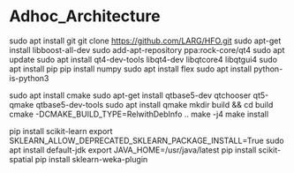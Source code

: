 # Adhoc_Architecture


sudo apt install git
git clone https://github.com/LARG/HFO.git
sudo apt-get install libboost-all-dev
sudo add-apt-repository ppa:rock-core/qt4
sudo apt update
sudo apt install qt4-dev-tools libqt4-dev libqtcore4 libqtgui4
sudo apt install pip
pip install numpy
sudo apt install flex
sudo apt install python-is-python3

sudo apt install cmake
sudo apt-get install qtbase5-dev qtchooser qt5-qmake qtbase5-dev-tools
sudo apt install qmake
mkdir build && cd build
cmake -DCMAKE_BUILD_TYPE=RelwithDebInfo ..
make -j4
make install


pip install scikit-learn
export SKLEARN_ALLOW_DEPRECATED_SKLEARN_PACKAGE_INSTALL=True
sudo apt install default-jdk
export JAVA_HOME=/usr/java/latest
pip install scikit-spatial
pip install sklearn-weka-plugin



